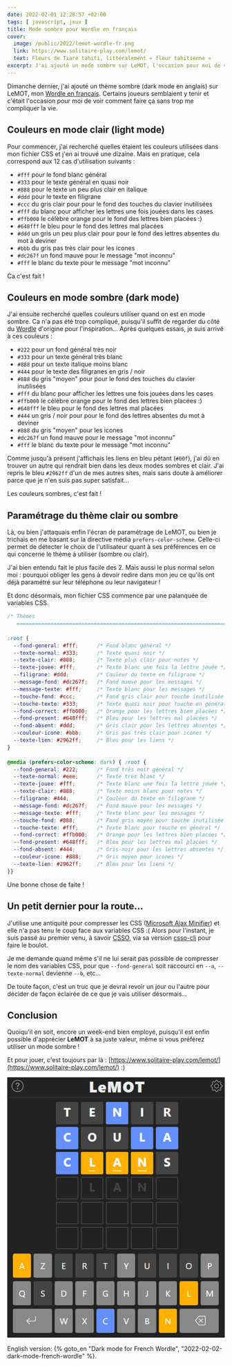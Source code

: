 ```yaml
---
date: 2022-02-01 12:28:57 +02:00
tags: [ javascript, jeux ]
title: Mode sombre pour Wordle en français
cover:
  image: /public/2022/lemot-wordle-fr.png
  link: https://www.solitaire-play.com/lemot/
  text: Fleurs de Tiaré tahiti, littéralement « fleur tahitienne »
excerpt: J'ai ajouté un mode sombre sur LeMOT, l'occasion pour moi de voir ce que cela implique comme modifications pour faire ça sans trop se comliquer la vie.
---
```


Dimanche dernier, j'ai ajouté un thème sombre (dark mode en anglais) sur LeMOT, mon [Wordle en français](https://www.solitaire-play.com/lemot/). Certains joueurs semblaient y tenir et c'était l'occasion pour moi de voir comment faire ça sans trop me compliquer la vie.


## Couleurs en mode clair (light mode)

Pour commencer, j'ai recherché quelles étaient les couleurs utilisées dans mon fichier CSS et j'en ai trouvé une dizaine. Mais en pratique, cela correspond aux 12 cas d'utilisation suivants :

* `#fff` pour le fond blanc général
* `#333` pour le texte général en quasi noir
* `#888` pour le texte un peu plus clair en italique
* `#ddd` pour le texte en filigrane
* `#ccc` du gris clair pour pour le fond des touches du clavier inutilisées
* `#fff` du blanc pour afficher les lettres une fois jouées dans les cases
* `#ffb000` le célèbre orange pour le fond des lettres bien placées :)
* `#648fff` le bleu pour le fond des lettres mal placées
* `#ddd` un gris un peu plus clair pour pour le fond des lettres absentes du mot à deviner
* `#bbb` du gris pas très clair pour les icones
* `#dc267f` un fond mauve pour le message "mot inconnu"
* `#fff` le blanc du texte pour le message "mot inconnu"

Ca c'est fait !


## Couleurs en mode sombre (dark mode)

J'ai ensuite recherché quelles couleurs utiliser quand on est en mode sombre. Ca n'a pas été trop compliqué, puisqu'il suffit de regarder du côté du [Wordle](https://powerlanguage.co.uk/wordle/) d'origine pour l'inspiration... Après quelques essais, je suis arrivé à ces couleurs :

* `#222` pour un fond général très noir
* `#333` pour un texte général très blanc
* `#888` pour un texte italique moins blanc
* `#444` pour le texte des filigranes en gris / noir
* `#888` du gris "moyen" pour pour le fond des touches du clavier inutilisées
* `#fff` du blanc pour afficher les lettres une fois jouées dans les cases
* `#ffb000` le célèbre orange pour le fond des lettres bien placées :)
* `#648fff` le bleu pour le fond des lettres mal placées
* `#444` un gris / noir pour pour le fond des lettres absentes du mot à deviner
* `#888` du gris "moyen" pour les icones
* `#dc267f` un fond mauve pour le message "mot inconnu"
* `#fff` le blanc du texte pour le message "mot inconnu"

Comme jusqu'à présent j'affichais les liens en bleu pétant (`#00f`), j'ai dû en trouver un autre qui rendrait bien dans les deux modes sombres et clair. J'ai repris le bleu `#2962ff` d'un de mes autres sites, mais sans doute à améliorer parce que je n'en suis pas super satisfait...

Les couleurs sombres, c'est fait !


## Paramétrage du thème clair ou sombre

Là, ou bien j'attaquais enfin l'écran de paramétrage de LeMOT, ou bien je trichais en me basant sur la directive média `prefers-color-scheme`. Celle-ci permet de détecter le choix de l'utilisateur quant à ses préférences en ce qui concerne le thème à utiliser (sombre ou clair).

J'ai bien entendu fait le plus facile des 2. Mais aussi le plus normal selon moi : pourquoi obliger les gens à devoir redire dans mon jeu ce qu'ils ont déjà paramétré sur leur téléphone ou leur navigateur !

Et donc désormais, mon fichier CSS commence par une palanquée de variables CSS.

```css
/* Thèmes
   ========================================================================== */

:root {
  --fond-general: #fff;      /* Fond blanc général */
  --texte-normal: #333;      /* Texte quasi noir */
  --texte-clair: #888;       /* Texte plus clair pour notes */
  --texte-jouee: #fff;       /* Texte blanc une fois la lettre jouée */
  --filigrane: #ddd;         /* Couleur du texte en filigrane */
  --message-fond: #dc267f;   /* Fond mauve pour les messages */
  --message-texte: #fff;     /* Texte blanc pour les messages */
  --touche-fond: #ccc;       /* Fond gris clair pour touche inutilisée */
  --touche-texte: #333;      /* Texte quasi noir pour touche en général */
  --fond-correct: #ffb000;   /* Orange pour les lettres bien placées */
  --fond-present: #648fff;   /* Bleu pour les lettres mal placées */
  --fond-absent: #ddd;       /* Gris clair pour les lettres absentes */
  --couleur-icone: #bbb;     /* Gris pas très clair pour icones */
  --texte-lien: #2962ff;     /* Bleu pour les liens */
}

@media (prefers-color-scheme: dark) { :root {
  --fond-general: #222;      /* Fond très noir général */
  --texte-normal: #eee;      /* Texte très blanc */
  --texte-jouee: #fff;       /* Texte blanc une fois la lettre jouée */
  --texte-clair: #888;       /* Texte moins blanc pour notes */
  --filigrane: #444;         /* Couleur du texte en filigrane */
  --message-fond: #dc267f;   /* Fond mauve pour les messages */
  --message-texte: #fff;     /* Texte blanc pour les messages */
  --touche-fond: #888;       /* Fond gris moyen pour touche inutilisée */
  --touche-texte: #fff;      /* Texte blanc pour touche en général */
  --fond-correct: #ffb000;   /* Orange pour les lettres bien placées */
  --fond-present: #648fff;   /* Bleu pour les lettres mal placées */
  --fond-absent: #444;       /* Gris-noir pour les lettres absentes */
  --couleur-icone: #888;     /* Gris moyen pour icones */
  --texte-lien: #2962ff;     /* Bleu pour les liens */
}}
```

Une bonne chose de faite !


## Un petit dernier pour la route...

J'utilise une antiquité pour compresser les CSS ([Microsoft Ajax Minifier](https://github.com/Microsoft/ajaxmin)) et elle n'a pas tenu le coup face aux variables CSS :( Alors pour l'instant, je suis passé au premier venu, à savoir [CSSO](https://github.com/css/csso), via sa version [csso-cli](https://github.com/css/csso-cli) pour faire le boulot.

Je me demande quand même s'il ne lui serait pas possible de compresser le nom des variables CSS, pour que `--fond-general` soit raccourci en `--a`, `--texte-normal` devienne `--b`, etc...

De toute façon, c'est un truc que je devrai revoir un jour ou l'autre pour décider de façon éclairée de ce que je vais utiliser désormais...


## Conclusion

Quoiqu'il en soit, encore un week-end bien employé, puisqu'il est enfin possible d'apprécier **LeMOT** à sa juste valeur, même si vous préférez utiliser un mode sombre !

Et pour jouer, c'est toujours par là : [https://www.solitaire-play.com/lemot/](https://www.solitaire-play.com/lemot/) :)

![Le thème sombre de LeMOT](/public/2022/wordle-fr-dark-mode.png "Pas mal du tout, je trouve :)")


<div class="encart">

English version: {% goto_en "Dark mode for French Wordle", "2022-02-02-dark-mode-french-wordle" %}.

</div>
